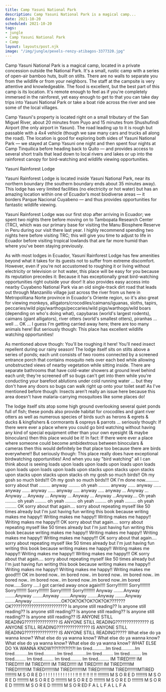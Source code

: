 ```yaml
---
title: Camp Yasuni National Park
description: Camp Yasuni National Park is a magical camp...
date: 2021-10-20
scheduled: 2021-10-20
tags:
- jungle
- Camp Yasuni National Park
- Camp
layout: layouts/post.njk
image: "/img/jungle/pexels-renzy-atibagos-3377320.jpg"
---
```


Camp Yasuni National Park is a magical camp, located in a private concession outside the National Park. It's a small, rustic camp with a series of open-air bamboo huts, built on stilts. There are no walls to separate you from the wildlife or from your neighbors. The staff at the campsite is very attentive and knowledgeable. The food is excellent, but the best part of this camp is its location. It's remote enough to feel as if you're completely immersed in the rainforest, yet easy enough to get to that you can take day trips into Yasuni National Park or take a boat ride across the river and see some of the local villages.



Camp Yasuni's property is located right on a small tributary of the San Miguel River, about 20 minutes from Puyo and 15 minutes from Shushufindi Airport (the only airport in Yasuni). The road leading up to it is rough but passable with a 4x4 vehicle (though we saw many cars and trucks all along the road). The location is good for exploring both sides of Yasuni National Park — we stayed at Camp Yasuni one night and then spent four nights at Camp Tinquilica before heading back to Quito — and provides access to several short trails that lead down to local rivers and lakes or up into the rainforest canopy for bird-watching and wildlife viewing opportunities.



Yasuní Rainforest Lodge



Yasuní Rainforest Lodge is located inside Yasuní National Park, near its northern boundary (the southern boundary ends about 35 minutes away). This lodge has very limited facilities (no electricity or hot water) but has an amazing location within one of Ecuador’s most biodiverse areas — it borders Parque Nacional Cuyabeno — and thus provides opportunities for fantastic wildlife viewing.



Yasuní Rainforest Lodge was our first stop after arriving in Ecuador; we spent two nights there before moving on to Tambopata Research Center (TRC), which was our primary base for visiting the Manu Biosphere Reserve in Peru during our visit there last year. I highly recommend spending two nights here before visiting TRC; this will give you time to adjust to life in Ecuador before visiting tropical lowlands that are far more humid than where you've been staying previously.



As with most lodges in Ecuador, Yasuní Rainforest Lodge has few amenities beyond what it takes for its guests not to suffer from extreme discomfort. However, even if you’re not accustomed to roughing it or living without electricity or television or hot water, this place will be easy for you because its reputation precedes it: Because it has exceptionally great bird-watching opportunities right outside your door! It also provides easy access into nearby Cuyabeno National Park via an old single-track dirt road that leads out through Manzanillo village just across the river from us here in Metropolitana Norte province in Ecuador's Oriente region, so it's also great for viewing monkeys, alligators/crocodiles/caimans/iguanas, sloths, tapirs, peccaries/wild pigs/warthogs/peccaries/wild pigs/warthogs/wild boars (depending on who's doing what), capybaras (world's largest rodents), caimans (giant alligators), river otters (world's smallest otters), piranhas … well … OK … I guess I'm getting carried away here; there are too many animals here! But seriously though: This place has excellent wildlife watching opportunities!



As mentioned above though: You'll be roughing it here! You'll need insect repellent during our rainy season! The lodge itself sits on stilts above a series of ponds; each unit consists of two rooms connected by a screened entrance porch that contains mosquito nets over each bed while allowing unobstructed views of nearby vegetation while sitting inside. There are separate bathrooms that have cold-water showers at ground level behind each unit; they're screened off so bugs can't get into them while you're conducting your barefoot ablutions under cold running water … but they don't have any doors so bugs can walk right up onto your toilet seat! As I've mentioned before though: Insects aren’t really an issue here because this area doesn't have malaria-carrying mosquitoes like some places do!



The lodge itself sits atop some high ground overlooking several quiet ponds full of fish; these ponds also provide habitat for crocodiles and giant river otters as well as numerous species of birds such as herons & egrets & ducks & kingfishers & cormorants & ospreys & parrots … seriously though: If there were ever a place where you could go bird watching without having any kind of special equipment other than your own eyesight (& maybe binoculars) then this place would be it! In fact: If there were ever a place where someone could become ambidextrous between binoculars & cameras then this would definitely be that place too because there are birds everywhere!! But seriously though: This place really does have exceptional birdwatching opportunities! And when you say "bird watching" all I can think about is seeing loads upon loads upon loads upon loads upon loads upon loads upon loads upon loads upon stacks upon stacks upon stacks upon stacks upon stacks upon stacks oh my gosh so much birds!! Oh my gosh so much birds!!! Oh my gosh so much birds!!! OK I'm done now........... sorry about that ......... anyway ......... oh yeah ......... anyway ...... anyway ...... anyway ...... anyway ...... anyway ..... anyway ..... anyway ... Anyway ... Anyway ... Anyway ... Anyway ... Anyway ... Anyway ...Anyway.... Oh yeah ......... oh yeah ......... oh yeah ......... oh yeah ......... oh yeah ......... oh yeah ......... OK sorry about that again.... sorry about repeating myself like 50 times already but I'm just having fun writing this book because writing makes me happy!! Writing makes me happy!! Writing makes me happy!! Writing makes me happy!!! OK sorry about that again.... sorry about repeating myself like 50 times already but I'm just having fun writing this book because writing makes me happy!! Writing makes me happy!! Writing makes me happy!! Writing makes me happy!!! OK sorry about that again.... sorry about repeating myself like 50 times already but I'm just having fun writing this book because writing makes me happy!! Writing makes me happy!! Writing makes me happy!! Writing makes me happy!!! OK sorry about that again.... sorry about repeating myself like 50 times already but I'm just having fun writing this book because writing makes me happy!! Writing makes me happy!! Writing makes me happy!! Writing makes me good!!!! OK im bored now.. im bored now.. im bored now.. im bored now.. im bored now.. im bored now.. im bored now..im bored now..im bored now......Sorry .....I got carried away once again!!!! Sorry!!!!!!!! Sorry!!!!!!!! Sorry!!!!!!!! Sorry!!!!!!!! Sorry!!!!!!!! Sorry!!!!!!!!! Anyway ........Anyway ........Anyway ........Anyway ........Anyway ........Anyway ........Anyway ........Anyway .......................OK?OK?OK?OK?OK?OK???????OK????????????????????????? Is anyone still reading?? Is anyone still reading?? Is anyone still reading?? Is anyone still reading?? Is anyone still reading?? Is anyone still reading?? IS ANYONE STILL READING??????????????? IS ANYONE STILL READING??????????????? IS ANYONE STILL READING??????????????? IS ANYONE STILL READING??????????????? IS ANYONE STILL READING????? What else do ya wanna know? What else do ya wanna know? What else do ya wanna know? What else do ya wanna know? What else do ya wanna know? WHAT ELSE DO YA WANNA KNOW?!?!?!?!?!?!?! Im tired...........Im tired...........Im tired...........Im tired...........Im tired...........Im tired......... Im tired......... Im tired......... Im tired......... Im tired......... Im tired......... IM TIRED!!!!! IM TIRED!!!!! IM TIRED!!!!! IM TIRED!!!!! IM TIRED!!!!! IM TIRED!!!!!IM TIRED!!!!!!!IM TIRED!!!!!!!IM TIRED!!!!!!!IM TIRED!!!!!!!IM TIRED!!!!!!!IMTIRED !!!!!!!!I M S O R E D ! ! ! ! ! ! ! ! ! ! ! ! ! !! !! !! !! !! !! !!!!!!!!I M S O R E D !!!!!!!!I M S O R E D !!!!!!!!I M S O R E D !!!!!!!!I M S O R E D !!!!!!!!I M S O R E D !!!!!!!!I M S O R E D !!!!!!!!I M S O R E D !!!!!!!!I M S O R ED F A L L F A L L F A